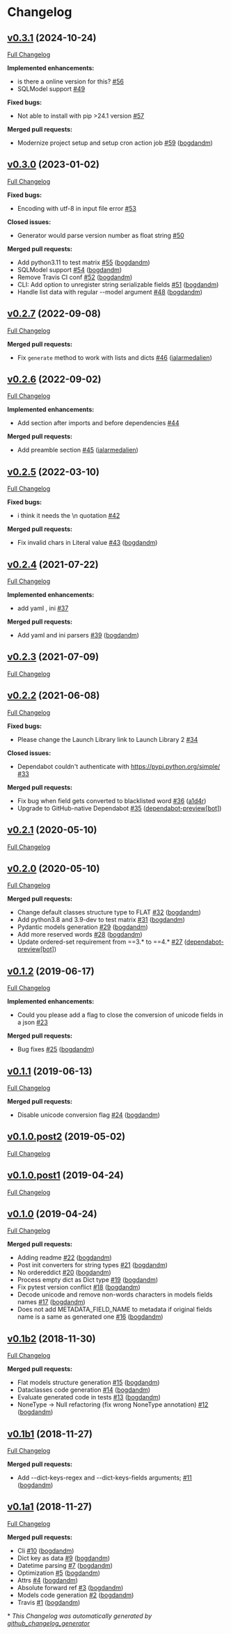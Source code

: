 # Changelog

## [v0.3.1](https://github.com/bogdandm/json2python-models/tree/v0.3.1) (2024-10-24)

[Full Changelog](https://github.com/bogdandm/json2python-models/compare/v0.3.0...v0.3.1)

**Implemented enhancements:**

- is there a online version for this? [\#56](https://github.com/bogdandm/json2python-models/issues/56)
- SQLModel support [\#49](https://github.com/bogdandm/json2python-models/issues/49)

**Fixed bugs:**

- Not able to install with pip \>24.1 version [\#57](https://github.com/bogdandm/json2python-models/issues/57)

**Merged pull requests:**

- Modernize project setup and setup cron action job [\#59](https://github.com/bogdandm/json2python-models/pull/59) ([bogdandm](https://github.com/bogdandm))

## [v0.3.0](https://github.com/bogdandm/json2python-models/tree/v0.3.0) (2023-01-02)

[Full Changelog](https://github.com/bogdandm/json2python-models/compare/v0.2.7...v0.3.0)

**Fixed bugs:**

- Encoding with utf-8 in input file error [\#53](https://github.com/bogdandm/json2python-models/issues/53)

**Closed issues:**

- Generator would parse version number as float string [\#50](https://github.com/bogdandm/json2python-models/issues/50)

**Merged pull requests:**

- Add python3.11 to test matrix [\#55](https://github.com/bogdandm/json2python-models/pull/55) ([bogdandm](https://github.com/bogdandm))
- SQLModel support [\#54](https://github.com/bogdandm/json2python-models/pull/54) ([bogdandm](https://github.com/bogdandm))
- Remove Travis CI conf [\#52](https://github.com/bogdandm/json2python-models/pull/52) ([bogdandm](https://github.com/bogdandm))
- CLI: Add option to unregister string serializable fields [\#51](https://github.com/bogdandm/json2python-models/pull/51) ([bogdandm](https://github.com/bogdandm))
- Handle list data with regular --model argument [\#48](https://github.com/bogdandm/json2python-models/pull/48) ([bogdandm](https://github.com/bogdandm))

## [v0.2.7](https://github.com/bogdandm/json2python-models/tree/v0.2.7) (2022-09-08)

[Full Changelog](https://github.com/bogdandm/json2python-models/compare/v0.2.6...v0.2.7)

**Merged pull requests:**

- Fix `generate` method to work with lists and dicts [\#46](https://github.com/bogdandm/json2python-models/pull/46) ([ialarmedalien](https://github.com/ialarmedalien))

## [v0.2.6](https://github.com/bogdandm/json2python-models/tree/v0.2.6) (2022-09-02)

[Full Changelog](https://github.com/bogdandm/json2python-models/compare/v0.2.5...v0.2.6)

**Implemented enhancements:**

- Add section after imports and before dependencies [\#44](https://github.com/bogdandm/json2python-models/issues/44)

**Merged pull requests:**

- Add preamble section [\#45](https://github.com/bogdandm/json2python-models/pull/45) ([ialarmedalien](https://github.com/ialarmedalien))

## [v0.2.5](https://github.com/bogdandm/json2python-models/tree/v0.2.5) (2022-03-10)

[Full Changelog](https://github.com/bogdandm/json2python-models/compare/v0.2.4...v0.2.5)

**Fixed bugs:**

- i think it needs the \n quotation [\#42](https://github.com/bogdandm/json2python-models/issues/42)

**Merged pull requests:**

- Fix invalid chars in Literal value [\#43](https://github.com/bogdandm/json2python-models/pull/43) ([bogdandm](https://github.com/bogdandm))

## [v0.2.4](https://github.com/bogdandm/json2python-models/tree/v0.2.4) (2021-07-22)

[Full Changelog](https://github.com/bogdandm/json2python-models/compare/v0.2.3...v0.2.4)

**Implemented enhancements:**

- add yaml , ini [\#37](https://github.com/bogdandm/json2python-models/issues/37)

**Merged pull requests:**

- Add yaml and ini parsers [\#39](https://github.com/bogdandm/json2python-models/pull/39) ([bogdandm](https://github.com/bogdandm))

## [v0.2.3](https://github.com/bogdandm/json2python-models/tree/v0.2.3) (2021-07-09)

[Full Changelog](https://github.com/bogdandm/json2python-models/compare/v0.2.2...v0.2.3)

## [v0.2.2](https://github.com/bogdandm/json2python-models/tree/v0.2.2) (2021-06-08)

[Full Changelog](https://github.com/bogdandm/json2python-models/compare/v0.2.1...v0.2.2)

**Fixed bugs:**

- Please change the Launch Library link to Launch Library 2 [\#34](https://github.com/bogdandm/json2python-models/issues/34)

**Closed issues:**

- Dependabot couldn't authenticate with https://pypi.python.org/simple/ [\#33](https://github.com/bogdandm/json2python-models/issues/33)

**Merged pull requests:**

- Fix bug when field gets converted to blacklisted word [\#36](https://github.com/bogdandm/json2python-models/pull/36) ([a1d4r](https://github.com/a1d4r))
- Upgrade to GitHub-native Dependabot [\#35](https://github.com/bogdandm/json2python-models/pull/35) ([dependabot-preview[bot]](https://github.com/apps/dependabot-preview))

## [v0.2.1](https://github.com/bogdandm/json2python-models/tree/v0.2.1) (2020-05-10)

[Full Changelog](https://github.com/bogdandm/json2python-models/compare/v0.2.0...v0.2.1)

## [v0.2.0](https://github.com/bogdandm/json2python-models/tree/v0.2.0) (2020-05-10)

[Full Changelog](https://github.com/bogdandm/json2python-models/compare/v0.1.2...v0.2.0)

**Merged pull requests:**

- Change default classes structure type to FLAT [\#32](https://github.com/bogdandm/json2python-models/pull/32) ([bogdandm](https://github.com/bogdandm))
- Add python3.8 and 3.9-dev to test matrix [\#31](https://github.com/bogdandm/json2python-models/pull/31) ([bogdandm](https://github.com/bogdandm))
- Pydantic models generation [\#29](https://github.com/bogdandm/json2python-models/pull/29) ([bogdandm](https://github.com/bogdandm))
- Add more reserved words [\#28](https://github.com/bogdandm/json2python-models/pull/28) ([bogdandm](https://github.com/bogdandm))
- Update ordered-set requirement from ==3.\* to ==4.\* [\#27](https://github.com/bogdandm/json2python-models/pull/27) ([dependabot-preview[bot]](https://github.com/apps/dependabot-preview))

## [v0.1.2](https://github.com/bogdandm/json2python-models/tree/v0.1.2) (2019-06-17)

[Full Changelog](https://github.com/bogdandm/json2python-models/compare/v0.1.1...v0.1.2)

**Implemented enhancements:**

- Could you please add a flag to close the conversion of unicode fields in a json [\#23](https://github.com/bogdandm/json2python-models/issues/23)

**Merged pull requests:**

- Bug fixes [\#25](https://github.com/bogdandm/json2python-models/pull/25) ([bogdandm](https://github.com/bogdandm))

## [v0.1.1](https://github.com/bogdandm/json2python-models/tree/v0.1.1) (2019-06-13)

[Full Changelog](https://github.com/bogdandm/json2python-models/compare/v0.1.0.post2...v0.1.1)

**Merged pull requests:**

- Disable unicode conversion flag [\#24](https://github.com/bogdandm/json2python-models/pull/24) ([bogdandm](https://github.com/bogdandm))

## [v0.1.0.post2](https://github.com/bogdandm/json2python-models/tree/v0.1.0.post2) (2019-05-02)

[Full Changelog](https://github.com/bogdandm/json2python-models/compare/v0.1.0.post1...v0.1.0.post2)

## [v0.1.0.post1](https://github.com/bogdandm/json2python-models/tree/v0.1.0.post1) (2019-04-24)

[Full Changelog](https://github.com/bogdandm/json2python-models/compare/v0.1.0...v0.1.0.post1)

## [v0.1.0](https://github.com/bogdandm/json2python-models/tree/v0.1.0) (2019-04-24)

[Full Changelog](https://github.com/bogdandm/json2python-models/compare/v0.1b2...v0.1.0)

**Merged pull requests:**

- Adding readme [\#22](https://github.com/bogdandm/json2python-models/pull/22) ([bogdandm](https://github.com/bogdandm))
- Post init converters for string types [\#21](https://github.com/bogdandm/json2python-models/pull/21) ([bogdandm](https://github.com/bogdandm))
- No ordereddict [\#20](https://github.com/bogdandm/json2python-models/pull/20) ([bogdandm](https://github.com/bogdandm))
- Process empty dict as Dict type [\#19](https://github.com/bogdandm/json2python-models/pull/19) ([bogdandm](https://github.com/bogdandm))
- Fix pytest version conflict [\#18](https://github.com/bogdandm/json2python-models/pull/18) ([bogdandm](https://github.com/bogdandm))
- Decode unicode and remove non-words characters in models fields names [\#17](https://github.com/bogdandm/json2python-models/pull/17) ([bogdandm](https://github.com/bogdandm))
- Does not add METADATA\_FIELD\_NAME to metadata if original fields name is a same as generated one [\#16](https://github.com/bogdandm/json2python-models/pull/16) ([bogdandm](https://github.com/bogdandm))

## [v0.1b2](https://github.com/bogdandm/json2python-models/tree/v0.1b2) (2018-11-30)

[Full Changelog](https://github.com/bogdandm/json2python-models/compare/v0.1b1...v0.1b2)

**Merged pull requests:**

- Flat models structure generation [\#15](https://github.com/bogdandm/json2python-models/pull/15) ([bogdandm](https://github.com/bogdandm))
- Dataclasses code generation [\#14](https://github.com/bogdandm/json2python-models/pull/14) ([bogdandm](https://github.com/bogdandm))
- Evaluate generated code in tests [\#13](https://github.com/bogdandm/json2python-models/pull/13) ([bogdandm](https://github.com/bogdandm))
- NoneType -\> Null refactoring \(fix wrong NoneType annotation\) [\#12](https://github.com/bogdandm/json2python-models/pull/12) ([bogdandm](https://github.com/bogdandm))

## [v0.1b1](https://github.com/bogdandm/json2python-models/tree/v0.1b1) (2018-11-27)

[Full Changelog](https://github.com/bogdandm/json2python-models/compare/v0.1a1...v0.1b1)

**Merged pull requests:**

- Add --dict-keys-regex and --dict-keys-fields arguments; [\#11](https://github.com/bogdandm/json2python-models/pull/11) ([bogdandm](https://github.com/bogdandm))

## [v0.1a1](https://github.com/bogdandm/json2python-models/tree/v0.1a1) (2018-11-27)

[Full Changelog](https://github.com/bogdandm/json2python-models/compare/d09cb8431e97c47cc248a45047c2c0047f3d0e67...v0.1a1)

**Merged pull requests:**

- Cli [\#10](https://github.com/bogdandm/json2python-models/pull/10) ([bogdandm](https://github.com/bogdandm))
- Dict key as data [\#9](https://github.com/bogdandm/json2python-models/pull/9) ([bogdandm](https://github.com/bogdandm))
- Datetime parsing [\#7](https://github.com/bogdandm/json2python-models/pull/7) ([bogdandm](https://github.com/bogdandm))
- Optimization [\#5](https://github.com/bogdandm/json2python-models/pull/5) ([bogdandm](https://github.com/bogdandm))
- Attrs [\#4](https://github.com/bogdandm/json2python-models/pull/4) ([bogdandm](https://github.com/bogdandm))
- Absolute forward ref [\#3](https://github.com/bogdandm/json2python-models/pull/3) ([bogdandm](https://github.com/bogdandm))
- Models code generation [\#2](https://github.com/bogdandm/json2python-models/pull/2) ([bogdandm](https://github.com/bogdandm))
- Travis [\#1](https://github.com/bogdandm/json2python-models/pull/1) ([bogdandm](https://github.com/bogdandm))



\* *This Changelog was automatically generated by [github_changelog_generator](https://github.com/github-changelog-generator/github-changelog-generator)*
